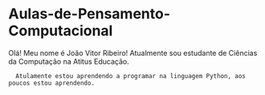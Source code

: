 # Aulas-de-Pensamento-Computacional

Olá! Meu nome é João Vitor Ribeiro! Atualmente sou estudante de Ciências da Computação na Atitus Educação.

      Atulamente estou aprendendo a programar na linguagem Python, aos poucos estou aprendendo.

